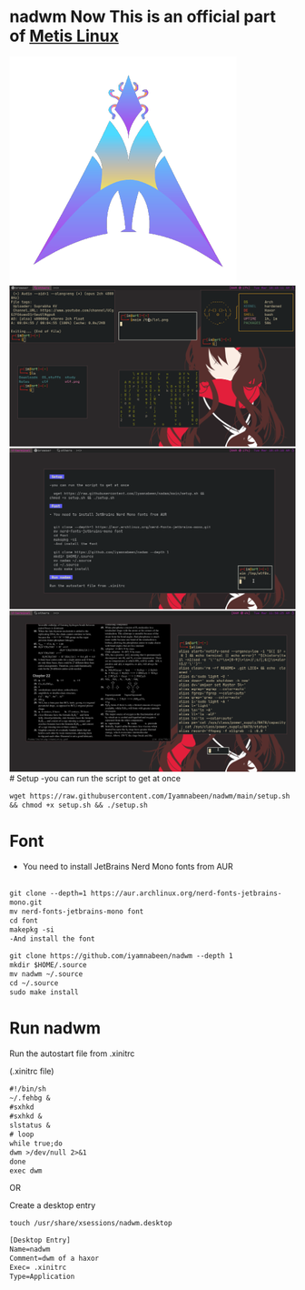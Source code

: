 # nadwm Now This is an official part of [Metis Linux ](https://github.com/metis-os)
<img src="https://github.com/Iyamnabeen/nadwm/blob/main/walls/metis.png">

<img src="https://github.com/Iyamnabeen/nadwm/blob/main/ss/lol.png">
<img src="https://github.com/Iyamnabeen/nadwm/blob/main/ss/wtf0x.png">
<img src="https://github.com/Iyamnabeen/nadwm/blob/main/ss/oho.png">
# Setup 
-you can run the script to get at once

```
wget https://raw.githubusercontent.com/Iyamnabeen/nadwm/main/setup.sh && chmod +x setup.sh && ./setup.sh
```
# Font

- You need to install JetBrains Nerd Mono fonts from AUR 

```

git clone --depth=1 https://aur.archlinux.org/nerd-fonts-jetbrains-mono.git
mv nerd-fonts-jetbrains-mono font
cd font 
makepkg -si
-And install the font
```

```
git clone https://github.com/iyamnabeen/nadwm --depth 1
mkdir $HOME/.source
mv nadwm ~/.source
cd ~/.source
sudo make install
```
# Run nadwm

Run the autostart file from .xinitrc

(.xinitrc file)
```
#!/bin/sh
~/.fehbg &
#sxhkd
#sxhkd &
slstatus &
# loop
while true;do
dwm >/dev/null 2>&1
done
exec dwm

```
OR

Create a desktop entry 

```
touch /usr/share/xsessions/nadwm.desktop 
```

```
[Desktop Entry]
Name=nadwm
Comment=dwm of a haxor 
Exec= .xinitrc
Type=Application 
```
